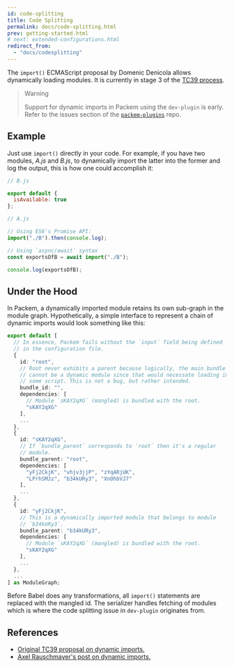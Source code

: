 ```yaml
---
id: code-splitting
title: Code Splitting
permalink: docs/code-splitting.html
prev: getting-started.html
# next: extended-configurations.html
redirect_from:
  - "docs/codesplitting"
---
```


The `import()` ECMAScript proposal by Domenic Denicola allows dynamically loading modules. It is currently in stage 3 of the [TC39 process](https://tc39.github.io/process-document/).

> Warning
>
> Support for dynamic imports in Packem using the `dev-plugin` is early. Refer to the issues section of the [`packem-plugins`](https://github.com/packem/packem-plugins.git) repo.

## Example

Just use `import()` directly in your code. For example, if you have two modules, _A.js_ and _B.js_, to dynamically import the latter into the former and log the output, this is how one could accomplish it:

```javascript
// B.js

export default {
  isAvailable: true
};
```

```javascript
// A.js

// Using ES6's Promise API:
import("./B").then(console.log);

// Using `async/await` syntax
const exportsOfB = await import("./B");

console.log(exportsOfB);
```

## Under the Hood

In Packem, a dynamically imported module retains its own sub-graph in the module graph. Hypothetically, a simple interface to represent a chain of dynamic imports would look something like this:

```typescript
export default [
  // In essence, Packem fails without the `input` field being defined
  // in the configuration file.
  {
    id: "root",
    // Root never exhibits a parent because logically, the main bundle
    // cannot be a dynamic module since that would necessate loading into
    // some script. This is not a bug, but rather intended.
    bundle_id: "",
    dependencies: [
      // Module `sKAY2qXG` (mangled) is bundled with the root.
      "sKAY2qXG"
    ],
    ...
  },
  {
    id: "sKAY2qXG",
    // If `bundle_parent` corresponds to `root` then it's a regular
    // module.
    bundle_parent: "root",
    dependencies: [
      "yFj2CkjK", "vhjv3jjP", "zYqARjUK",
      "LPrhSMJz", "b34kURy3", "XnOhbVJ7"
    ],
    ...
  },
  {
    id: "yFj2CkjK",
    // This is a dynamically imported module that belongs to module
    // `b34kURy3`.
    bundle_parent: "b34kURy3",
    dependencies: [
      // Module `sKAY2qXG` (mangled) is bundled with the root.
      "sKAY2qXG"
    ],
    ...
  },
  ...
] as ModuleGraph;
```

Before Babel does any transformations, all `import()` statements are replaced with the mangled id. The serializer handles fetching of modules which is where the code splitting issue in `dev-plugin` originates from.

## References

- [Original TC39 proposal on dynamic imports.](https://github.com/tc39/proposal-dynamic-import)
- [Axel Rauschmayer's post on dynamic imports.](http://2ality.com/2017/01/import-operator.html)

